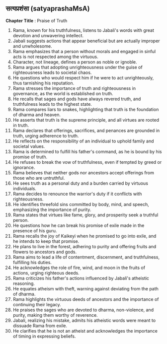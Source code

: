 ## सत्यप्रशंसा (satyaprashaMsA)

**Chapter Title** : Praise of Truth

1. Rama, known for his truthfulness, listens to Jabali's words with great devotion and unwavering intellect.
2. Jabali suggests actions that appear beneficial but are actually improper and unwholesome.
3. Rama emphasizes that a person without morals and engaged in sinful acts is not respected among the virtuous.
4. Character, not lineage, defines a person as noble or ignoble.
5. Rama argues that adopting unrighteousness under the guise of righteousness leads to societal chaos.
6. He questions who would respect him if he were to act unrighteously, thus tarnishing his reputation.
7. Rama stresses the importance of truth and righteousness in governance, as the world is established on truth.
8. He recalls that sages and gods have always revered truth, and truthfulness leads to the highest state.
9. Rama compares liars to snakes, highlighting that truth is the foundation of dharma and heaven.
10. He asserts that truth is the supreme principle, and all virtues are rooted in truth.
11. Rama declares that offerings, sacrifices, and penances are grounded in truth, urging adherence to truth.
12. He reflects on the responsibility of an individual to uphold family and societal values.
13. Rama is determined to fulfill his father's command, as he is bound by his promise of truth.
14. He refuses to break the vow of truthfulness, even if tempted by greed or ignorance.
15. Rama believes that neither gods nor ancestors accept offerings from those who are untruthful.
16. He sees truth as a personal duty and a burden carried by virtuous individuals.
17. Rama decides to renounce the warrior's duty if it conflicts with righteousness.
18. He identifies threefold sins committed by body, mind, and speech, emphasizing the importance of purity.
19. Rama states that virtues like fame, glory, and prosperity seek a truthful person.
20. He questions how he can break his promise of exile made in the presence of his guru.
21. Rama recalls the joy of Kaikeyi when he promised to go into exile, and he intends to keep that promise.
22. He plans to live in the forest, adhering to purity and offering fruits and flowers to ancestors and gods.
23. Rama aims to lead a life of contentment, discernment, and truthfulness, fulfilling his duties.
24. He acknowledges the role of fire, wind, and moon in the fruits of actions, urging righteous deeds.
25. Rama criticizes his father's actions influenced by Jabali's atheistic reasoning.
26. He equates atheism with theft, warning against deviating from the path of dharma.
27. Rama highlights the virtuous deeds of ancestors and the importance of continuing their legacy.
28. He praises the sages who are devoted to dharma, non-violence, and purity, making them worthy of reverence.
29. Jabali, realizing his mistake, admits his atheistic words were meant to dissuade Rama from exile.
30. He clarifies that he is not an atheist and acknowledges the importance of timing in expressing beliefs.

